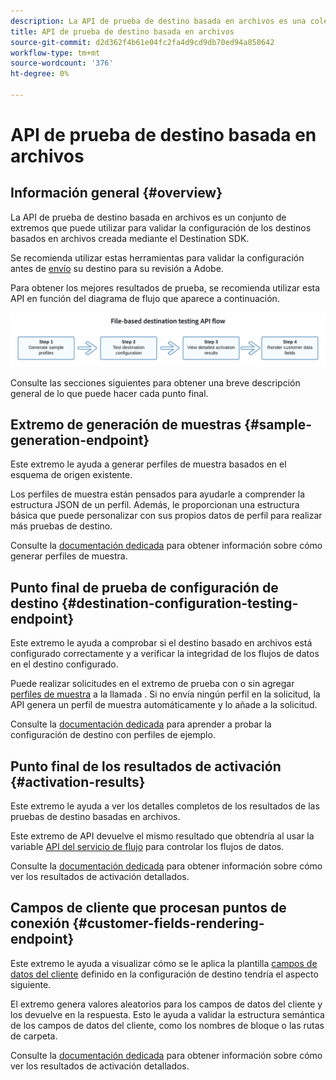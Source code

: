 ```yaml
---
description: La API de prueba de destino basada en archivos es una colección de extremos que puede utilizar para validar la configuración de los destinos basados en archivos creada mediante el Destination SDK.
title: API de prueba de destino basada en archivos
source-git-commit: d2d362f4b61e04fc2fa4d9cd9db70ed94a850642
workflow-type: tm+mt
source-wordcount: '376'
ht-degree: 0%

---
```



# API de prueba de destino basada en archivos

## Información general {#overview}

La API de prueba de destino basada en archivos es un conjunto de extremos que puede utilizar para validar la configuración de los destinos basados en archivos creada mediante el Destination SDK.

Se recomienda utilizar estas herramientas para validar la configuración antes de [envío](submit-destination.md) su destino para su revisión a Adobe.

Para obtener los mejores resultados de prueba, se recomienda utilizar esta API en función del diagrama de flujo que aparece a continuación.

![Diagrama que muestra el flujo de prueba de destino recomendado](assets/file-based-testing-flow.png)

Consulte las secciones siguientes para obtener una breve descripción general de lo que puede hacer cada punto final.

## Extremo de generación de muestras {#sample-generation-endpoint}

Este extremo le ayuda a generar perfiles de muestra basados en el esquema de origen existente.

Los perfiles de muestra están pensados para ayudarle a comprender la estructura JSON de un perfil. Además, le proporcionan una estructura básica que puede personalizar con sus propios datos de perfil para realizar más pruebas de destino.

Consulte la [documentación dedicada](file-based-sample-profile-generation-api.md) para obtener información sobre cómo generar perfiles de muestra.

## Punto final de prueba de configuración de destino {#destination-configuration-testing-endpoint}

Este extremo le ayuda a comprobar si el destino basado en archivos está configurado correctamente y a verificar la integridad de los flujos de datos en el destino configurado.

Puede realizar solicitudes en el extremo de prueba con o sin agregar [perfiles de muestra](file-based-sample-profile-generation-api.md) a la llamada . Si no envía ningún perfil en la solicitud, la API genera un perfil de muestra automáticamente y lo añade a la solicitud.

Consulte la [documentación dedicada](file-based-destination-testing-api.md) para aprender a probar la configuración de destino con perfiles de ejemplo.

## Punto final de los resultados de activación {#activation-results}

Este extremo le ayuda a ver los detalles completos de los resultados de las pruebas de destino basadas en archivos.

Este extremo de API devuelve el mismo resultado que obtendría al usar la variable [API del servicio de flujo](../api/update-destination-dataflows.md) para controlar los flujos de datos.

Consulte la [documentación dedicada](file-based-destination-results-api.md) para obtener información sobre cómo ver los resultados de activación detallados.

## Campos de cliente que procesan puntos de conexión {#customer-fields-rendering-endpoint}

Este extremo le ayuda a visualizar cómo se le aplica la plantilla [campos de datos del cliente](file-based-destination-configuration.md#customer-data-fields) definido en la configuración de destino tendría el aspecto siguiente.

El extremo genera valores aleatorios para los campos de datos del cliente y los devuelve en la respuesta. Esto le ayuda a validar la estructura semántica de los campos de datos del cliente, como los nombres de bloque o las rutas de carpeta.

Consulte la [documentación dedicada](file-based-render-template-api.md) para obtener información sobre cómo ver los resultados de activación detallados.